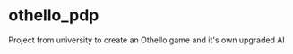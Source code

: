 othello_pdp
===========

Project from university to create an Othello game and it's own upgraded AI
